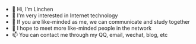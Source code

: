 - 👋 Hi, I’m Linchen
- 👀 I'm very interested in Internet technology
- 🌱 If you are like-minded as me, we can communicate and study together
- 💞️ I hope to meet more like-minded people in the network
- 📫 You can contact me through my QQ, email, wechat, blog, etc

<!---
Linchen88/Linchen88 is a ✨ special ✨ repository because its `README.md` (this file) appears on your GitHub profile.
You can click the Preview link to take a look at your changes.
--->
